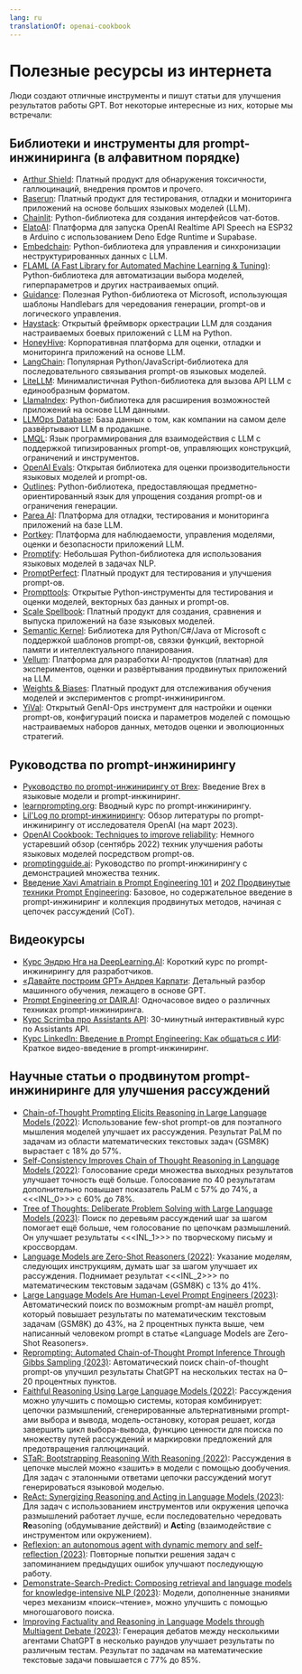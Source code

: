 ```yaml
---
lang: ru
translationOf: openai-cookbook
---
```


# Полезные ресурсы из интернета

Люди создают отличные инструменты и пишут статьи для улучшения результатов работы GPT. Вот некоторые интересные из них, которые мы встречали:

## Библиотеки и инструменты для prompt-инжиниринга (в алфавитном порядке)

- [Arthur Shield](https://www.arthur.ai/get-started): Платный продукт для обнаружения токсичности, галлюцинаций, внедрения промтов и прочего.
- [Baserun](https://baserun.ai/): Платный продукт для тестирования, отладки и мониторинга приложений на основе больших языковых моделей (LLM).
- [Chainlit](https://docs.chainlit.io/overview): Python-библиотека для создания интерфейсов чат-ботов.
- [ElatoAI](https://github.com/akdeb/ElatoAI): Платформа для запуска OpenAI Realtime API Speech на ESP32 в Arduino с использованием Deno Edge Runtime и Supabase.
- [Embedchain](https://github.com/embedchain/embedchain): Python-библиотека для управления и синхронизации неструктурированных данных с LLM.
- [FLAML (A Fast Library for Automated Machine Learning & Tuning)](https://microsoft.github.io/FLAML/docs/Getting-Started/): Python-библиотека для автоматизации выбора моделей, гиперпараметров и других настраиваемых опций.
- [Guidance](https://github.com/microsoft/guidance): Полезная Python-библиотека от Microsoft, использующая шаблоны Handlebars для чередования генерации, prompt-ов и логического управления.
- [Haystack](https://github.com/deepset-ai/haystack): Открытый фреймворк оркестрации LLM для создания настраиваемых боевых приложений с LLM на Python.
- [HoneyHive](https://honeyhive.ai): Корпоративная платформа для оценки, отладки и мониторинга приложений на основе LLM.
- [LangChain](https://github.com/hwchase17/langchain): Популярная Python/JavaScript-библиотека для последовательного связывания prompt-ов языковых моделей.
- [LiteLLM](https://github.com/BerriAI/litellm): Минималистичная Python-библиотека для вызова API LLM с единообразным форматом.
- [LlamaIndex](https://github.com/jerryjliu/llama_index): Python-библиотека для расширения возможностей приложений на основе LLM данными.
- [LLMOps Database](https://www.reddit.com/r/LocalLLaMA/comments/1h4u7au/a_nobs_database_of_how_companies_actually_deploy/): База данных о том, как компании на самом деле развёртывают LLM в продакшне.
- [LMQL](https://lmql.ai): Язык программирования для взаимодействия с LLM с поддержкой типизированных prompt-ов, управляющих конструкций, ограничений и инструментов.
- [OpenAI Evals](https://github.com/openai/evals): Открытая библиотека для оценки производительности языковых моделей и prompt-ов.
- [Outlines](https://github.com/normal-computing/outlines): Python-библиотека, предоставляющая предметно-ориентированный язык для упрощения создания prompt-ов и ограничения генерации.
- [Parea AI](https://www.parea.ai): Платформа для отладки, тестирования и мониторинга приложений на базе LLM.
- [Portkey](https://portkey.ai/): Платформа для наблюдаемости, управления моделями, оценки и безопасности приложений LLM.
- [Promptify](https://github.com/promptslab/Promptify): Небольшая Python-библиотека для использования языковых моделей в задачах NLP.
- [PromptPerfect](https://promptperfect.jina.ai/prompts): Платный продукт для тестирования и улучшения prompt-ов.
- [Prompttools](https://github.com/hegelai/prompttools): Открытые Python-инструменты для тестирования и оценки моделей, векторных баз данных и prompt-ов.
- [Scale Spellbook](https://scale.com/spellbook): Платный продукт для создания, сравнения и выпуска приложений на базе языковых моделей.
- [Semantic Kernel](https://github.com/microsoft/semantic-kernel): Библиотека для Python/C#/Java от Microsoft с поддержкой шаблонов prompt-ов, связки функций, векторной памяти и интеллектуального планирования.
- [Vellum](https://www.vellum.ai/): Платформа для разработки AI-продуктов (платная) для экспериментов, оценки и развёртывания продвинутых приложений на LLM.
- [Weights & Biases](https://wandb.ai/site/solutions/llmops): Платный продукт для отслеживания обучения моделей и экспериментов с prompt-инжинирингом.
- [YiVal](https://github.com/YiVal/YiVal): Открытый GenAI-Ops инструмент для настройки и оценки prompt-ов, конфигураций поиска и параметров моделей с помощью настраиваемых наборов данных, методов оценки и эволюционных стратегий.

## Руководства по prompt-инжинирингу

- [Руководство по prompt-инжинирингу от Brex](https://github.com/brexhq/prompt-engineering): Введение Brex в языковые модели и prompt-инжиниринг.
- [learnprompting.org](https://learnprompting.org/): Вводный курс по prompt-инжинирингу.
- [Lil'Log по prompt-инжинирингу](https://lilianweng.github.io/posts/2023-03-15-prompt-engineering/): Обзор литературы по prompt-инжинирингу от исследователя OpenAI (на март 2023).
- [OpenAI Cookbook: Techniques to improve reliability](https://cookbook.openai.com/articles/techniques_to_improve_reliability): Немного устаревший обзор (сентябрь 2022) техник улучшения работы языковых моделей посредством prompt-ов.
- [promptingguide.ai](https://www.promptingguide.ai/): Руководство по prompt-инжинирингу с демонстрацией множества техник.
- [Введение Xavi Amatriain в Prompt Engineering 101](https://amatriain.net/blog/PromptEngineering) и [202 Продвинутые техники Prompt Engineering](https://amatriain.net/blog/prompt201): Базовое, но содержательное введение в prompt-инжиниринг и коллекция продвинутых методов, начиная с цепочек рассуждений (CoT).

## Видеокурсы

- [Курс Эндрю Нга на DeepLearning.AI](https://www.deeplearning.ai/short-courses/chatgpt-prompt-engineering-for-developers/): Короткий курс по prompt-инжинирингу для разработчиков.
- [«Давайте построим GPT» Андрея Карпати](https://www.youtube.com/watch?v=kCc8FmEb1nY): Детальный разбор машинного обучения, лежащего в основе GPT.
- [Prompt Engineering от DAIR.AI](https://www.youtube.com/watch?v=dOxUroR57xs): Одночасовое видео о различных техниках prompt-инжиниринга.
- [Курс Scrimba про Assistants API](https://scrimba.com/learn/openaiassistants): 30-минутный интерактивный курс по Assistants API.
- [Курс LinkedIn: Введение в Prompt Engineering: Как общаться с ИИ](https://www.linkedin.com/learning/prompt-engineering-how-to-talk-to-the-ais/talking-to-the-ais?u=0): Краткое видео-введение в prompt-инжиниринг.

## Научные статьи о продвинутом prompt-инжиниринге для улучшения рассуждений

- [Chain-of-Thought Prompting Elicits Reasoning in Large Language Models (2022)](https://arxiv.org/abs/2201.11903): Использование few-shot prompt-ов для поэтапного мышления моделей улучшает их рассуждения. Результат PaLM по задачам из области математических текстовых задач (GSM8K) вырастает с 18% до 57%.
- [Self-Consistency Improves Chain of Thought Reasoning in Language Models (2022)](https://arxiv.org/abs/2203.11171): Голосование среди множества выходных результатов улучшает точность ещё больше. Голосование по 40 результатам дополнительно повышает показатель PaLM с 57% до 74%, а &lt;&lt;&lt;INL_0>>> с 60% до 78%.
- [Tree of Thoughts: Deliberate Problem Solving with Large Language Models (2023)](https://arxiv.org/abs/2305.10601): Поиск по деревьям рассуждений шаг за шагом помогает ещё больше, чем голосование по цепочкам размышлений. Он улучшает результаты &lt;&lt;&lt;INL_1>>> по творческому письму и кроссвордам.
- [Language Models are Zero-Shot Reasoners (2022)](https://arxiv.org/abs/2205.11916): Указание моделям, следующих инструкциям, думать шаг за шагом улучшает их рассуждения. Поднимает результат &lt;&lt;&lt;INL_2>>> по математическим текстовым задачам (GSM8K) с 13% до 41%.
- [Large Language Models Are Human-Level Prompt Engineers (2023)](https://arxiv.org/abs/2211.01910): Автоматический поиск по возможным prompt-ам нашёл prompt, который повышает результаты по математическим текстовым задачам (GSM8K) до 43%, на 2 процентных пункта выше, чем написанный человеком prompt в статье «Language Models are Zero-Shot Reasoners».
- [Reprompting: Automated Chain-of-Thought Prompt Inference Through Gibbs Sampling (2023)](https://arxiv.org/abs/2305.09993): Автоматический поиск chain-of-thought prompt-ов улучшил результаты ChatGPT на нескольких тестах на 0–20 процентных пунктов.
- [Faithful Reasoning Using Large Language Models (2022)](https://arxiv.org/abs/2208.14271): Рассуждения можно улучшить с помощью системы, которая комбинирует: цепочки размышлений, сгенерированные альтернативными prompt-ами выбора и вывода, модель-остановку, которая решает, когда завершить цикл выбора-вывода, функцию ценности для поиска по множеству путей рассуждений и маркировки предложений для предотвращения галлюцинаций.
- [STaR: Bootstrapping Reasoning With Reasoning (2022)](https://arxiv.org/abs/2203.14465): Рассуждения в цепочке мыслей можно «зашить» в модели с помощью дообучения. Для задач с эталонными ответами цепочки рассуждений могут генерироваться языковой моделью.
- [ReAct: Synergizing Reasoning and Acting in Language Models (2023)](https://arxiv.org/abs/2210.03629): Для задач с использованием инструментов или окружения цепочка размышлений работает лучше, если последовательно чередовать **Re**asoning (обдумывание действий) и **Act**ing (взаимодействие с инструментом или окружением).
- [Reflexion: an autonomous agent with dynamic memory and self-reflection (2023)](https://arxiv.org/abs/2303.11366): Повторные попытки решения задач с запоминанием предыдущих ошибок улучшают последующую работу.
- [Demonstrate-Search-Predict: Composing retrieval and language models for knowledge-intensive NLP (2023)](https://arxiv.org/abs/2212.14024): Модели, дополненные знаниями через механизм «поиск–чтение», можно улучшить с помощью многошагового поиска.
- [Improving Factuality and Reasoning in Language Models through Multiagent Debate (2023)](https://arxiv.org/abs/2305.14325): Генерация дебатов между несколькими агентами ChatGPT в несколько раундов улучшает результаты по различным тестам. Результат по задачам на математические текстовые задачи повышается с 77% до 85%.